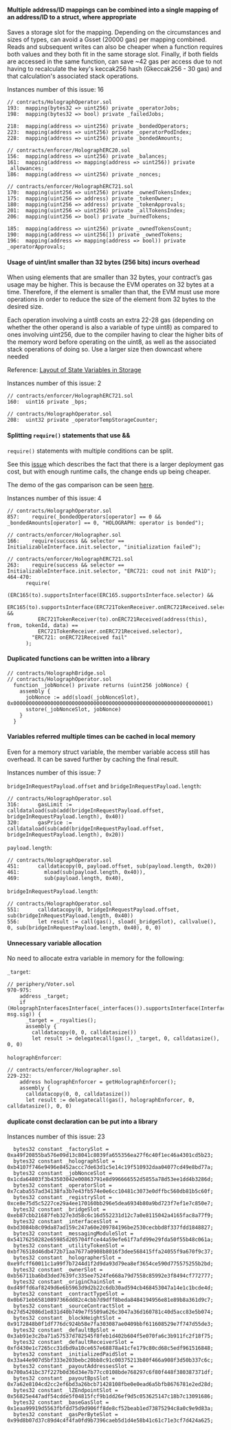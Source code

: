 
#### Multiple address/ID mappings can be combined into a single mapping of an address/ID to a struct, where appropriate

Saves a storage slot for the mapping. Depending on the circumstances and sizes of types, can avoid a Gsset (20000 gas) per mapping combined. Reads and subsequent writes can also be cheaper when a function requires both values and they both fit in the same storage slot. Finally, if both fields are accessed in the same function, can save ~42 gas per access due to not having to recalculate the key's keccak256 hash (Gkeccak256 - 30 gas) and that calculation's associated stack operations.

Instances number of this issue: 16
```solidity
// contracts/HolographOperator.sol
193:  mapping(bytes32 => uint256) private _operatorJobs;
198:  mapping(bytes32 => bool) private _failedJobs;

218:  mapping(address => uint256) private _bondedOperators;
223:  mapping(address => uint256) private _operatorPodIndex;
228:  mapping(address => uint256) private _bondedAmounts;

// contracts/enforcer/HolographERC20.sol
156:  mapping(address => uint256) private _balances;
161:  mapping(address => mapping(address => uint256)) private _allowances;
186:  mapping(address => uint256) private _nonces;

// contracts/enforcer/HolographERC721.sol
170:  mapping(uint256 => uint256) private _ownedTokensIndex;
175:  mapping(uint256 => address) private _tokenOwner;
180:  mapping(uint256 => address) private _tokenApprovals;
201:  mapping(uint256 => uint256) private _allTokensIndex;
206:  mapping(uint256 => bool) private _burnedTokens;

185:  mapping(address => uint256) private _ownedTokensCount;
190:  mapping(address => uint256[]) private _ownedTokens;
196:  mapping(address => mapping(address => bool)) private _operatorApprovals;
```

#### Usage of uint/int smaller than 32 bytes (256 bits) incurs overhead

When using elements that are smaller than 32 bytes, your contract’s gas usage may be higher. This is because the EVM operates on 32 bytes at a time. Therefore, if the element is smaller than that, the EVM must use more operations in order to reduce the size of the element from 32 bytes to the desired size.

Each operation involving a uint8 costs an extra 22-28 gas (depending on whether the other operand is also a variable of type uint8) as compared to ones involving uint256, due to the compiler having to clear the higher bits of the memory word before operating on the uint8, as well as the associated stack operations of doing so. Use a larger size then downcast where needed

Reference: [Layout of State Variables in Storage](https://docs.soliditylang.org/en/v0.8.13/internals/layout_in_storage.html)


Instances number of this issue: 2
```solidity
// contracts/enforcer/HolographERC721.sol
160:  uint16 private _bps;

// contracts/HolographOperator.sol
208:  uint32 private _operatorTempStorageCounter;
``` 


#### Splitting `require()` statements that use &&

`require()` statements with multiple conditions can be split.

See this [issue](https://github.com/code-423n4/2022-01-xdefi-findings/issues/128) which describes the fact that there is a larger deployment gas cost, but with enough runtime calls, the change ends up being cheaper.

The demo of the gas comparison can be seen [here](https://github.com/141345/gas_demo/blob/main/multirequire.sol).

Instances number of this issue: 4
```solidity
// contracts/HolographOperator.sol
857:    require(_bondedOperators[operator] == 0 && _bondedAmounts[operator] == 0, "HOLOGRAPH: operator is bonded");

// contracts/enforcer/Holographer.sol
166:    require(success && selector == InitializableInterface.init.selector, "initialization failed");

// contracts/enforcer/HolographERC721.sol
263:    require(success && selector == InitializableInterface.init.selector, "ERC721: coud not init PA1D");
464-470:
      require(
        (ERC165(to).supportsInterface(ERC165.supportsInterface.selector) &&
          ERC165(to).supportsInterface(ERC721TokenReceiver.onERC721Received.selector) &&
          ERC721TokenReceiver(to).onERC721Received(address(this), from, tokenId, data) ==
          ERC721TokenReceiver.onERC721Received.selector),
        "ERC721: onERC721Received fail"
      );
``` 


#### Duplicated functions can be written into a library

```solidity
// contracts/HolographBridge.sol
// contracts/HolographOperator.sol
  function _jobNonce() private returns (uint256 jobNonce) {
    assembly {
      jobNonce := add(sload(_jobNonceSlot), 0x0000000000000000000000000000000000000000000000000000000000000001)
      sstore(_jobNonceSlot, jobNonce)
    }
  }
```

#### Variables referred multiple times can be cached in local memory

Even for a memory struct variable, the member variable access still has overhead. It can be saved further by caching the final result.

Instances number of this issue: 7

`bridgeInRequestPayload.offset` and `bridgeInRequestPayload.length`:
```solidity
// contracts/HolographOperator.sol
316:      gasLimit := calldataload(sub(add(bridgeInRequestPayload.offset, bridgeInRequestPayload.length), 0x40))
320:      gasPrice := calldataload(sub(add(bridgeInRequestPayload.offset, bridgeInRequestPayload.length), 0x20))
```

`payload.length`:
```solidity
// contracts/HolographOperator.sol
451:      calldatacopy(0, payload.offset, sub(payload.length, 0x20))
461:        mload(sub(payload.length, 0x40)),
469:        sub(payload.length, 0x40),
```

`bridgeInRequestPayload.length`:
```solidity
// contracts/HolographOperator.sol
551:      calldatacopy(0, bridgeInRequestPayload.offset, sub(bridgeInRequestPayload.length, 0x40))
556:      let result := call(gas(), sload(_bridgeSlot), callvalue(), 0, sub(bridgeInRequestPayload.length, 0x40), 0, 0)
```


#### Unnecessary variable allocation

No need to allocate extra variable in memory for the following:

`_target`:
```solidity
// periphery/Voter.sol
970-975:
    address _target;
    if (HolographInterfacesInterface(_interfaces()).supportsInterface(InterfaceType.PA1D, msg.sig)) {
      _target = _royalties();
      assembly {
        calldatacopy(0, 0, calldatasize())
        let result := delegatecall(gas(), _target, 0, calldatasize(), 0, 0)
```

`holographEnforcer`:
```solidity
// contracts/enforcer/Holographer.sol
229-232:
    address holographEnforcer = getHolographEnforcer();
    assembly {
      calldatacopy(0, 0, calldatasize())
      let result := delegatecall(gas(), holographEnforcer, 0, calldatasize(), 0, 0)
```

#### duplicate const declaration can be put into a library

Instances number of this issue: 23
```solidity
  bytes32 constant _factorySlot = 0xa49f20855ba576e09d13c8041c8039fa655356ea27f6c40f1ec46a4301cd5b23;
  bytes32 constant _holographSlot = 0xb4107f746e9496e8452accc7de63d1c5e14c19f510932daa04077cd49e8bd77a;
  bytes32 constant _jobNonceSlot = 0x1cda64803f3b43503042e00863791e8d996666552d5855a78d53ee1dd4b3286d;
  bytes32 constant _operatorSlot = 0x7caba557ad34138fa3b7e43fb574e0e6cc10481c3073e0dffbc560db81b5c60f;
  bytes32 constant _registrySlot = 0xce8e75d5c5227ce29a4ee170160bb296e5dea6934b80a9bd723f7ef1e7c850e7;
  bytes32 constant _bridgeSlot = 0xeb87cbb21687feb327e3d58c6c16d552231d12c7a0e8115042a4165fac8a77f9;
  bytes32 constant _interfacesSlot = 0xbd3084b8c09da87ad159c247a60e209784196be2530cecbbd8f337fdd1848827;
  bytes32 constant _messagingModuleSlot = 0x54176250282e65985d205704ffce44a59efe61f7afd99e29fda50f55b48c061a;
  bytes32 constant _utilityTokenSlot = 0xbf76518d46db472b71aa7677a0908b8016f3dee568415ffa24055f9a670f9c37;
  bytes32 constant _holographerSlot = 0xe9fcff60011c1a99f7b7244d1f2d9da93d79ea8ef3654ce590d775575255b2bd;
  bytes32 constant _ownerSlot = 0xb56711ba6bd3ded7639fc335ee7524fe668a79d7558c85992e3f8494cf772777;
  bytes32 constant _originChainSlot = 0xd49ffd6af8249d6e6b5963d9d2b22c6db30ad594cb468453047a14e1c1bcde4d;
  bytes32 constant _contractTypeSlot = 0x0b671eb65810897366dd82c4cbb7d9dff8beda8484194956e81e89b8a361d9c7;
  bytes32 constant _sourceContractSlot = 0x27d542086d1e831d40b749e7f5509a626c3047a36d160781c40d5acc83e5b074;
  bytes32 constant _blockHeightSlot = 0x9172848b0f1df776dc924b58e7fa303087ae0409bbf611608529e7f747d55de3;
  bytes32 constant _defaultBpSlot = 0x3ab91e3c2ba71a57537d782545f8feb1d402b604f5e070fa6c3b911fc2f18f75;
  bytes32 constant _defaultReceiverSlot = 0xfd430e1c7265cc31dbd9a10ce657e68878a41cfe179c80cd68c5edf961516848;
  bytes32 constant _initializedPaidSlot = 0x33a44e907d5bf333e203bebc20bb8c91c00375213b80f466a908f3d50b337c6c;
  bytes32 constant _payoutAddressesSlot = 0x700a541bc37f227b0d36d34e7b77cc0108bde768297c6f80f448f380387371df;
  bytes32 constant _payoutBpsSlot = 0x7a62e8104cd2cc2ef6bd3a26bcb71428108fbe0e0ead6a5bfb8676781e2ed28d;
  bytes32 constant _lZEndpointSlot = 0x56825e447adf54cdde5f04815fcf9b1dd26ef9d5c053625147c18b7c13091686;
  bytes32 constant _baseGasSlot = 0x1eaa99919d5563fbfdd75d9d906ff8de8cf52beab1ed73875294c8a0c9e9d83a;
  bytes32 constant _gasPerByteSlot = 0x99d8b07d37c89d4c4f4fa0fd9b7396caeb5d1d4e58b41c61c71e3cf7d424a625;
```
